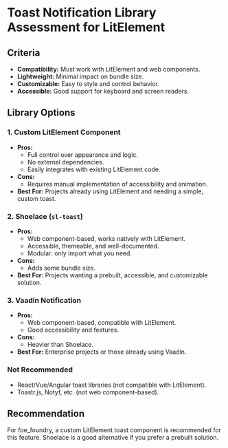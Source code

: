 # Toast Notification Library Assessment for LitElement

## Criteria
- **Compatibility:** Must work with LitElement and web components.
- **Lightweight:** Minimal impact on bundle size.
- **Customizable:** Easy to style and control behavior.
- **Accessible:** Good support for keyboard and screen readers.

## Library Options

### 1. Custom LitElement Component
- **Pros:**
  - Full control over appearance and logic.
  - No external dependencies.
  - Easily integrates with existing LitElement code.
- **Cons:**
  - Requires manual implementation of accessibility and animation.
- **Best For:** Projects already using LitElement and needing a simple, custom toast.

### 2. Shoelace (`sl-toast`)
- **Pros:**
  - Web component-based, works natively with LitElement.
  - Accessible, themeable, and well-documented.
  - Modular: only import what you need.
- **Cons:**
  - Adds some bundle size.
- **Best For:** Projects wanting a prebuilt, accessible, and customizable solution.

### 3. Vaadin Notification
- **Pros:**
  - Web component-based, compatible with LitElement.
  - Good accessibility and features.
- **Cons:**
  - Heavier than Shoelace.
- **Best For:** Enterprise projects or those already using Vaadin.

### Not Recommended
- React/Vue/Angular toast libraries (not compatible with LitElement).
- Toastr.js, Notyf, etc. (not web component-based).

## Recommendation
For foe_foundry, a custom LitElement toast component is recommended for this feature. Shoelace is a good alternative if you prefer a prebuilt solution.
